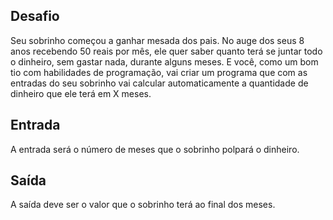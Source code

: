 ## Desafio
Seu sobrinho começou a ganhar mesada dos pais. No auge dos seus 8 anos recebendo 50 reais por mês, ele quer saber quanto terá se juntar todo o dinheiro, sem gastar nada, durante alguns meses. E você, como um bom tio com habilidades de programação, vai criar um programa que com as entradas do seu sobrinho vai calcular automaticamente a quantidade de dinheiro que ele terá em X meses.

## Entrada
A entrada será o número de meses que o sobrinho polpará o dinheiro.

## Saída
A saída deve ser o valor que o sobrinho terá ao final dos meses.